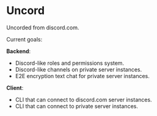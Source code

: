 # Uncord
Uncorded from discord.com.

Current goals:

**Backend**:

* Discord-like roles and permissions system.
* Discord-like channels on private server instances.
* E2E encryption text chat for private server instances.

**Client**:

* CLI that can connect to discord.com server instances.
* CLI that can connect to private server instances.

